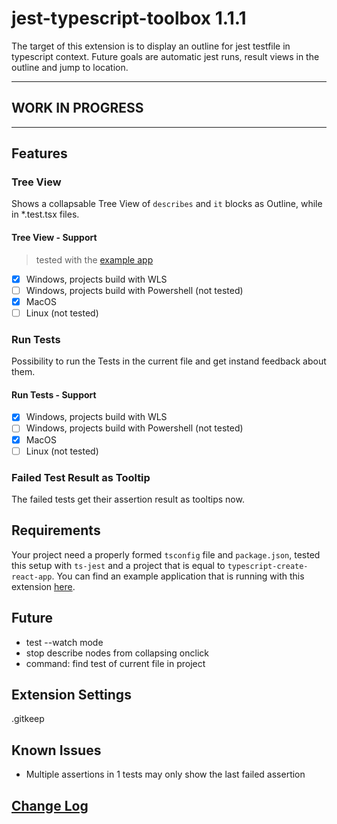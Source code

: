 # jest-typescript-toolbox 1.1.1

The target of this extension is to display an outline for jest testfile in typescript context. Future goals are automatic jest runs, result views in the outline and jump to location.

-----------------------------------------------------------------------------------------------------------

## WORK IN PROGRESS

-----------------------------------------------------------------------------------------------------------

## Features

### Tree View

Shows a collapsable Tree View of `describes` and `it` blocks as Outline, while in *.test.tsx files.

#### Tree View - Support

> tested with the [example app](https://github.com/Sly321/jest-typescript-toolbox-example-app)

- [x] Windows, projects build with WLS
- [ ] Windows, projects build with Powershell (not tested)
- [x] MacOS
- [ ] Linux (not tested)

### Run Tests

Possibility to run the Tests in the current file and get instand feedback about them.

#### Run Tests - Support

- [x] Windows, projects build with WLS
- [ ] Windows, projects build with Powershell (not tested)
- [x] MacOS
- [ ] Linux (not tested)

### Failed Test Result as Tooltip

The failed tests get their assertion result as tooltips now.

## Requirements

Your project need a properly formed `tsconfig` file and `package.json`, tested this setup with `ts-jest` and a project that is equal to `typescript-create-react-app`. You can find an example application that is running with this extension [here](https://github.com/Sly321/jest-typescript-toolbox-example-app).

## Future

- test --watch mode
- stop describe nodes from collapsing onclick
- command: find test of current file in project

## Extension Settings

.gitkeep

## Known Issues

- Multiple assertions in 1 tests may only show the last failed assertion

## [Change Log](https://github.com/Sly321/jest-typescript-toolbox/blob/master/CHANGELOG.md)
